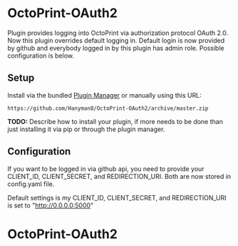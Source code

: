 # OctoPrint-OAuth2

Plugin provides logging into OctoPrint via authorization protocol OAuth 2.0. Now this plugin overrides default logging in.
Default login is now provided by github and everybody logged in by this plugin has admin role. Possible configuration is below. 

## Setup

Install via the bundled [Plugin Manager](http://docs.octoprint.org/en/master/bundledplugins/pluginmanager.html)
or manually using this URL:

    https://github.com/Hanyman8/OctoPrint-OAuth2/archive/master.zip

**TODO:** Describe how to install your plugin, if more needs to be done than just installing it via pip or through
the plugin manager.

## Configuration

If you want to be logged in via github api, you need to provide your CLIENT_ID, CLIENT_SECRET, and REDIRECTION_URI.
Both are now stored in config.yaml file.

Default settings is my CLIENT_ID, CLIENT_SECRET, and REDIRECTION_URI is set to "http://0.0.0.0:5000"

# OctoPrint-OAuth2

